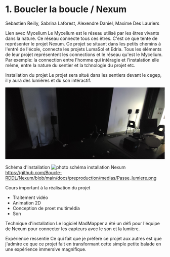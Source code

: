 # 1. Boucler la boucle / Nexum

Sebastien Reilly, Sabrina Laforest, Alexendre Daniel, Maxime Des Lauriers

Lien avec Mycelium
Le Mycelium est le réseau utilisé par les êtres vivants dans la nature. Ce réseau connecte tous ces êtres. C'est ce que tente de représenter le projet Nexum. Ce projet se situant dans les petits chemins à l'entré de l'école, connecte les projets LumaSol et Edria. Tous les éléments de leur projet représentent les connections et le réseau qu'est le Mycelium. Par exemple: la connection entre l'homme qui intéragie et l'instalation elle même, entre la nature du sentier et la tchnologie du projet etc.

Installation du projet
Le projet sera situé dans les sentiers devant le cegep, il y aura des lumières et du son intéractif.

![pho to installation Nexum](media/nexum_installation.jpg)

Schéma d'installation
![photo schéma installation Nexum](https://github.com/Boucle-RDDL/Nexum/blob/main/docs/preproduction/medias/Passe_lumiere.png)
https://github.com/Boucle-RDDL/Nexum/blob/main/docs/preproduction/medias/Passe_lumiere.png

Cours important à la réalisation du projet
* Traitement vidéo
* Animation 2D
* Conception de proet multimédia
* Son

Technique d'installation
Le logiciel MadMapper a été un défi pour l'équipe de Nexum pour connecter les capteurs avec le son et la lumière.

Expérience ressentie
Ce qui fait que je préfere ce projet aux autres est que j'admire ce que ce projet fait en transformant cette simple petite balade en une expérience immersive magnifique.
